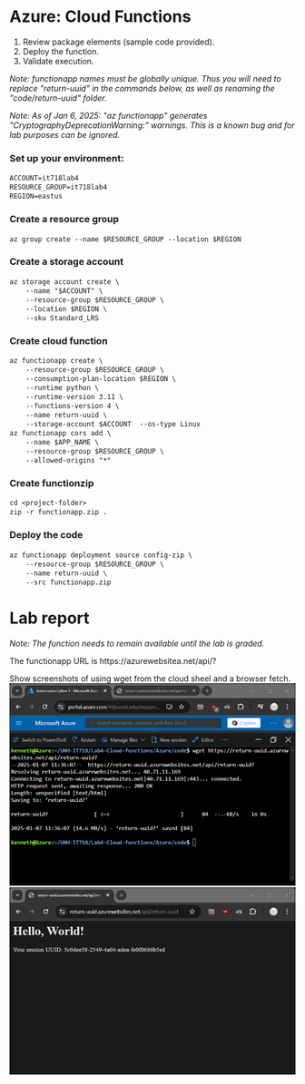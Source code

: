 # Azure: Cloud Functions												
1.	Review package elements (sample code provided).
2.	Deploy the function.
3.	Validate execution.

*Note: functionapp names must be globally unique.  Thus you will need to replace "return-uuid" in the commands below, as well as renaming the "code/return-uuid" folder.*

*Note: As of Jan 6, 2025: "az functionapp" generates "CryptographyDeprecationWarning:" warnings.  This is a known bug and for lab purposes can be ignored.*

### Set up your environment:
```
ACCOUNT=it718lab4
RESOURCE_GROUP=it718lab4
REGION=eastus
```
### Create a resource group
```
az group create --name $RESOURCE_GROUP --location $REGION
```
### Create a storage account
```
az storage account create \
    --name "$ACCOUNT" \
    --resource-group $RESOURCE_GROUP \
    --location $REGION \
    --sku Standard_LRS
```
### Create cloud function
```
az functionapp create \
    --resource-group $RESOURCE_GROUP \
    --consumption-plan-location $REGION \
    --runtime python \
    --runtime-version 3.11 \
    --functions-version 4 \
    --name return-uuid \
    --storage-account $ACCOUNT  --os-type Linux
az functionapp cors add \
    --name $APP_NAME \
    --resource-group $RESOURCE_GROUP \
    --allowed-origins "*"
```
### Create functionzip
```
cd <project-folder>
zip -r functionapp.zip .
```
### Deploy the code
```
az functionapp deployment source config-zip \
    --resource-group $RESOURCE_GROUP \
    --name return-uuid \
    --src functionapp.zip
```
# Lab report

*Note: The function needs to remain available until the lab is graded.*

The functionapp URL is https://<your-function-name>azurewebsitea.net/api/<your-function-name>?

Show screenshots of using wget from the cloud sheel and a browser fetch.
![cloudshell](Lab4-Azure-cli.png)
![browser](Lab4-Azure-browser.png)

